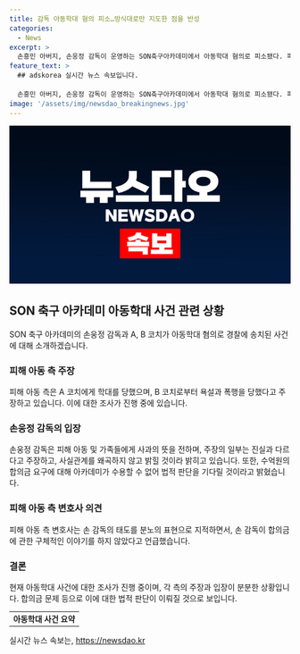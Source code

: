 ```yaml
---
title: 감독 아동학대 혐의 피소…방식대로만 지도한 점을 반성
categories:
  - News
excerpt: >
  손흥민 아버지, 손웅정 감독이 운영하는 SON축구아카데미에서 아동학대 혐의로 피소됐다. 피해자들은 폭행과 욕설을 주장하고 수억원의 합의금을 요구했지만, 감독은 주장을 부인하며 합의금을 거절했다. 피해 아동 측 변호사는 감독의 태도를 비판하며 2차 가해로 지적했다.
feature_text: >
  ## adskorea 실시간 뉴스 속보입니다.

  손흥민 아버지, 손웅정 감독이 운영하는 SON축구아카데미에서 아동학대 혐의로 피소됐다. 피해자들은 폭행과 욕설을 주장하고 수억원의 합의금을 요구했지만, 감독은 주장을 부인하며 합의금을 거절했다. 피해 아동 측 변호사는 감독의 태도를 비판하며 2차 가해로 지적했다.
image: '/assets/img/newsdao_breakingnews.jpg'
---
```


<p><img src="/assets/img/newsdao_breakingnews.jpg" alt="adskorea 속보" /></p>

<h2 data-ke-size="size26">SON 축구 아카데미 아동학대 사건 관련 상황</h2>

<p data-ke-size="size16">SON 축구 아카데미의 손웅정 감독과 A, B 코치가 아동학대 혐의로 경찰에 송치된 사건에 대해 소개하겠습니다.</p>

<h3>피해 아동 측 주장</h3>

<p data-ke-size="size16">피해 아동 측은 A 코치에게 학대를 당했으며, B 코치로부터 욕설과 폭행을 당했다고 주장하고 있습니다. 이에 대한 조사가 진행 중에 있습니다.</p>

<h3>손웅정 감독의 입장</h3>

<p data-ke-size="size16">손웅정 감독은 피해 아동 및 가족들에게 사과의 뜻을 전하며, 주장의 일부는 진실과 다르다고 주장하고, 사실관계를 왜곡하지 않고 밝힐 것이라 밝히고 있습니다. 또한, 수억원의 합의금 요구에 대해 아카데미가 수용할 수 없어 법적 판단을 기다릴 것이라고 밝혔습니다.</p>

<h3>피해 아동 측 변호사 의견</h3>

<p data-ke-size="size16">피해 아동 측 변호사는 손 감독의 태도를 분노의 표현으로 지적하면서, 손 감독이 합의금에 관한 구체적인 이야기를 하지 않았다고 언급했습니다.</p>

<h3>결론</h3>

<p data-ke-size="size16">현재 아동학대 사건에 대한 조사가 진행 중이며, 각 측의 주장과 입장이 분분한 상황입니다. 합의금 문제 등으로 이에 대한 법적 판단이 이뤄질 것으로 보입니다.</p>

<table>
  <tbody>
    <tr>
      <td style="text-align: center; height: 17px;"><b>아동학대 사건 요약</b></td>
    </tr>
  </tbody>
</table>
실시간 뉴스 속보는, <a href="https://newsdao.kr" rel="dofollow">https://newsdao.kr</a>



